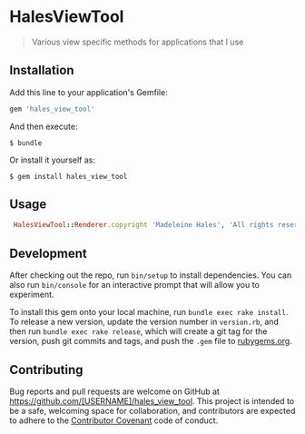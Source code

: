 # HalesViewTool

>Various view specific methods for applications that I use
## Installation

Add this line to your application's Gemfile:

```ruby
gem 'hales_view_tool'
```

And then execute:

    $ bundle

Or install it yourself as:

    $ gem install hales_view_tool

## Usage
```ruby 
 HalesViewTool::Renderer.copyright 'Madeleine Hales', 'All rights reserved'
```
## Development

After checking out the repo, run `bin/setup` to install dependencies. You can also run `bin/console` for an interactive prompt that will allow you to experiment.

To install this gem onto your local machine, run `bundle exec rake install`. To release a new version, update the version number in `version.rb`, and then run `bundle exec rake release`, which will create a git tag for the version, push git commits and tags, and push the `.gem` file to [rubygems.org](https://rubygems.org).

## Contributing

Bug reports and pull requests are welcome on GitHub at https://github.com/[USERNAME]/hales_view_tool. This project is intended to be a safe, welcoming space for collaboration, and contributors are expected to adhere to the [Contributor Covenant](http://contributor-covenant.org) code of conduct.


